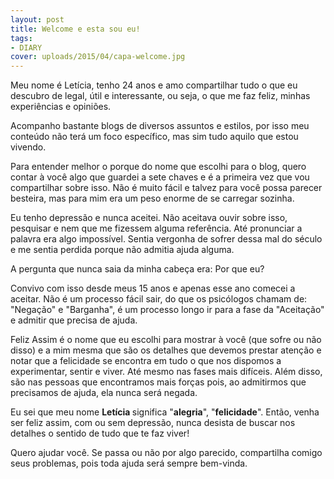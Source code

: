 ```yaml
---
layout: post
title: Welcome e esta sou eu!
tags:
- DIARY
cover: uploads/2015/04/capa-welcome.jpg
---
```


Meu nome é Letícia, tenho 24 anos e amo compartilhar tudo o que eu descubro de legal, útil e interessante, ou seja, o que me faz feliz, minhas experiências e opiniões.

Acompanho bastante blogs de diversos assuntos e estilos, por isso meu conteúdo não terá um foco específico, mas sim tudo aquilo que estou vivendo.

Para entender melhor o porque do nome que escolhi para o blog, quero contar à você algo que guardei a sete chaves e é a primeira vez que vou compartilhar sobre isso. Não é muito fácil e talvez para você possa parecer besteira, mas para mim era um peso enorme de se carregar sozinha.

Eu tenho depressão e nunca aceitei. Não aceitava ouvir sobre isso, pesquisar e nem que me fizessem alguma referência. Até pronunciar a palavra era algo impossível. Sentia vergonha de sofrer dessa mal do século e me sentia perdida porque não admitia ajuda alguma.

A pergunta que nunca saia da minha cabeça era: Por que eu?

Convivo com isso desde meus 15 anos e apenas esse ano comecei a aceitar. Não é um processo fácil sair, do que os psicólogos chamam de: "Negação" e "Barganha", é um processo longo ir para a fase da "Aceitação" e admitir que precisa de ajuda.

Feliz Assim é o nome que eu escolhi para mostrar à você (que sofre ou não disso) e a mim mesma que são os detalhes que devemos prestar atenção e notar que a felicidade se encontra em tudo o que nos dispomos a experimentar, sentir e viver. Até mesmo nas fases mais difíceis. Além disso, são nas pessoas que encontramos mais forças pois, ao admitirmos que precisamos de ajuda, ela nunca será negada.

Eu sei que meu nome <strong>Letícia </strong>significa "<strong>alegria</strong>", "<strong>felicidade</strong>". Então, venha ser feliz assim, com ou sem depressão, nunca desista de buscar nos detalhes o sentido de tudo que te faz viver!

Quero ajudar você. Se passa ou não por algo parecido, compartilha comigo seus problemas, pois toda ajuda será sempre bem-vinda.
